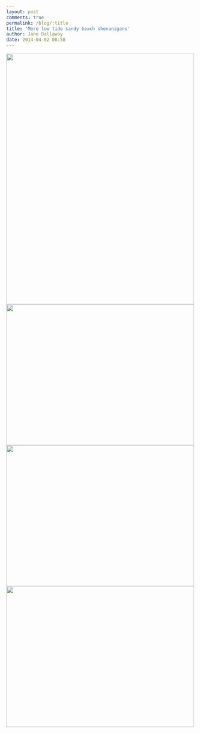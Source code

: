 ```yaml
---
layout: post
comments: true
permalink: /blog/:title
title: 'More low tide sandy beach shenanigans'
author: Jane Dallaway
date: 2014-04-02 08:58
---
```


<div><a href="http://static.skitters.dallaway.com/tp_IMG_20140402_085600.JPG"><img src="http://static.skitters.dallaway.com/tp_thumb_IMG_20140402_085600.JPG" width="500" height="667"/></a></div><div><a href="http://static.skitters.dallaway.com/tp_IMG_20140402_085533.JPG"><img src="http://static.skitters.dallaway.com/tp_thumb_IMG_20140402_085533.JPG" width="500" height="375"/></a></div><div><a href="http://static.skitters.dallaway.com/tp_IMG_20140402_085507.JPG"><img src="http://static.skitters.dallaway.com/tp_thumb_IMG_20140402_085507.JPG" width="500" height="375"/></a></div><div><a href="http://static.skitters.dallaway.com/tp_IMG_20140402_085435.JPG"><img src="http://static.skitters.dallaway.com/tp_thumb_IMG_20140402_085435.JPG" width="500" height="375"/></a></div>


     
      

